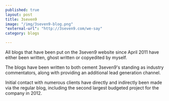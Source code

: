 ```yaml
---
published: true
layout: post
title: 3seven9
image: "/img/3seven9-blog.png"
"external-url": "http://3seven9.com/we-say"
category: blogs

---
```


All blogs that have been put on the 3seven9 website since April 2011 have either been written, ghost written or copyedited by myself.

The blogs have been written to both cement 3seven9's standing as industry commentators, along with providing an additional lead generation channel.

Initial contact with numerous clients have directly and indirectly been made via the regular blog, including the second largest budgeted project for the company in 2012.
